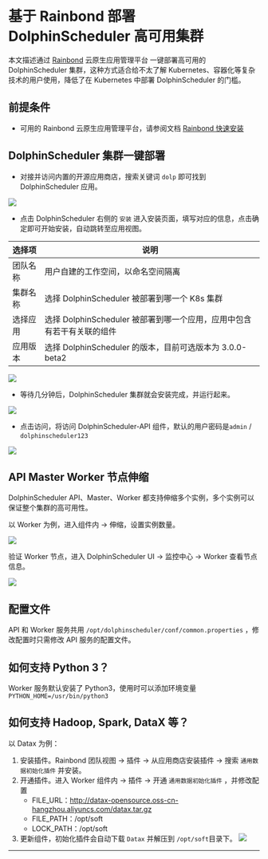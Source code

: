 # 基于 Rainbond 部署 DolphinScheduler 高可用集群

本文描述通过 [Rainbond](https://www.rainbond.com/) 云原生应用管理平台 一键部署高可用的 DolphinScheduler 集群，这种方式适合给不太了解 Kubernetes、容器化等复杂技术的用户使用，降低了在 Kubernetes 中部署 DolphinScheduler 的门槛。

## 前提条件

* 可用的 Rainbond 云原生应用管理平台，请参阅文档 [Rainbond 快速安装](https://www.rainbond.com/docs/quick-start/quick-install)

## DolphinScheduler 集群一键部署

* 对接并访问内置的开源应用商店，搜索关键词 `dolp` 即可找到 DolphinScheduler 应用。

![](https://static.goodrain.com/wechat/dolphinscheduler/1.png)

* 点击 DolphinScheduler 右侧的 `安装` 进入安装页面，填写对应的信息，点击确定即可开始安装，自动跳转至应用视图。

| 选择项   | 说明                                                         |
| -------- | ------------------------------------------------------------ |
| 团队名称 | 用户自建的工作空间，以命名空间隔离                           |
| 集群名称 | 选择 DolphinScheduler 被部署到哪一个 K8s 集群                |
| 选择应用 | 选择 DolphinScheduler 被部署到哪一个应用，应用中包含有若干有关联的组件 |
| 应用版本 | 选择 DolphinScheduler 的版本，目前可选版本为 3.0.0-beta2     |

![](https://static.goodrain.com/wechat/dolphinscheduler/2.png)

* 等待几分钟后，DolphinScheduler 集群就会安装完成，并运行起来。

![](https://static.goodrain.com/wechat/dolphinscheduler/3.png)

* 点击访问，将访问 DolphinScheduler-API 组件，默认的用户密码是`admin` / `dolphinscheduler123`

![](https://static.goodrain.com/wechat/dolphinscheduler/4.png)

## API Master Worker 节点伸缩

DolphinScheduler API、Master、Worker 都支持伸缩多个实例，多个实例可以保证整个集群的高可用性。

以 Worker 为例，进入组件内 -> 伸缩，设置实例数量。

![](https://static.goodrain.com/wechat/dolphinscheduler/5.png)

验证 Worker 节点，进入 DolphinScheduler UI -> 监控中心 -> Worker 查看节点信息。

![](https://static.goodrain.com/wechat/dolphinscheduler/6.png)

## 配置文件

API 和 Worker 服务共用 `/opt/dolphinscheduler/conf/common.properties` ，修改配置时只需修改 API 服务的配置文件。

## 如何支持 Python 3？

Worker 服务默认安装了 Python3，使用时可以添加环境变量  `PYTHON_HOME=/usr/bin/python3`

## 如何支持 Hadoop, Spark, DataX 等？

以 Datax 为例：

1. 安装插件。Rainbond 团队视图 -> 插件 -> 从应用商店安装插件 -> 搜索 `通用数据初始化插件` 并安装。
2. 开通插件。进入 Worker 组件内 -> 插件 -> 开通  `通用数据初始化插件` ，并修改配置
   * FILE_URL：http://datax-opensource.oss-cn-hangzhou.aliyuncs.com/datax.tar.gz
   * FILE_PATH：/opt/soft
   * LOCK_PATH：/opt/soft
3. 更新组件，初始化插件会自动下载 `Datax` 并解压到 `/opt/soft`目录下。
![](https://static.goodrain.com/wechat/dolphinscheduler/7.png)



---




